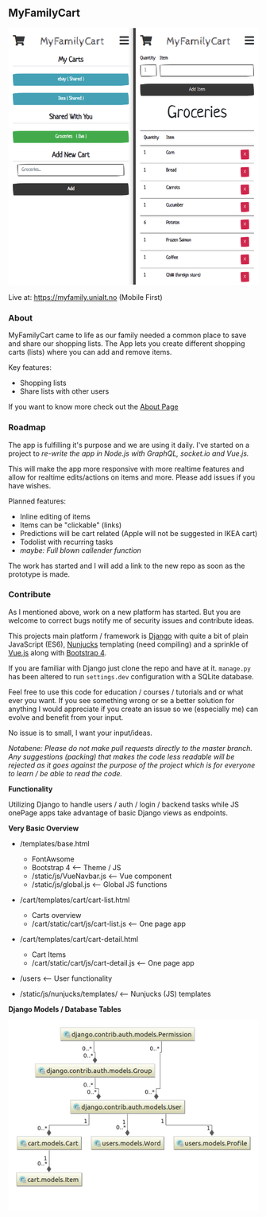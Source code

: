 <!--
Todo: 
 * Does not work without JS: https://kryogenix.org/code/browser/everyonehasjs.html
 * Can add the same item to a list twice, does not update the quantity but instead just adds it again
-->

## MyFamilyCart

![Models](doc/demo.png)


Live at: https://myfamily.unialt.no (Mobile First)
  
### About

MyFamilyCart came to life as our family needed a common
place to save and share our shopping lists. The App lets you create different
shopping carts (lists) where you can add and remove items.  

Key features:
 * Shopping lists
 * Share lists with other users
  
If you want to know more check out the [About Page](https://myfamily.unialt.no/about)

### Roadmap

The app is fulfilling it's purpose and we are using it daily. I've started on a project
to *re-write the app in Node.js with GraphQL, socket.io and Vue.js.*

This will make the app more responsive with more realtime features and allow for realtime
edits/actions on items and more. Please add issues if you have wishes.

Planned features:

* Inline editing of items
* Items can be "clickable" (links)
* Predictions will be cart related (Apple will not be suggested in IKEA cart)
* Todolist with recurring tasks
* *maybe: Full blown callender function*

The work has started and I will add a link to the new repo as soon as the prototype is made.

### Contribute
As I mentioned above, work on a new platform has started. But you are welcome to correct bugs
notify me of security issues and contribute ideas.

This projects main platform / framework is [Django](https://www.djangoproject.com/) 
with quite a bit of plain JavaScript (ES6), [Nunjucks](https://mozilla.github.io/nunjucks/) templating
(need compiling) and a sprinkle of [Vue.js](https://vuejs.org/) along with
[Bootstrap 4](https://getbootstrap.com/).
  
If you are familiar with Django just clone the repo and have at it. `manage.py` has been 
altered to run `settings.dev` configuration with a SQLite database.  
  
Feel free to use this code for education / courses / tutorials and or what ever you want. 
If you see something wrong or se a better solution for anything I would appreciate if you 
create an issue so we (especially me) can evolve and benefit from your input.  
  
No issue is to small, I want your input/ideas.

*Notabene: Please do not make pull requests directly to the master branch.  
Any suggestions (packing) that makes the code less readable will be rejected as it 
goes against the purpose of the project which is for everyone to learn / be able
to read the code.*


**Functionality**

Utilizing Django to handle users / auth / login / backend tasks while JS onePage
apps take advantage of basic Django views as endpoints.

**Very Basic Overview**

* /templates/base.html
  * FontAwsome
  * Bootstrap 4 <-- Theme / JS
  * /static/js/VueNavbar.js <-- Vue component
  * /static/js/global.js <-- Global JS functions
  
 * /cart/templates/cart/cart-list.html
   * Carts overview
   * /cart/static/cart/js/cart-list.js <-- One page app
  
* /cart/templates/cart/cart-detail.html
   * Cart Items
   * /cart/static/cart/js/cart-detail.js <-- One page app
   
* /users <-- User functionality

* /static/js/nunjucks/templates/ <-- Nunjucks (JS) templates

**Django Models / Database Tables**  
  
![Models](doc/models.png)
  


